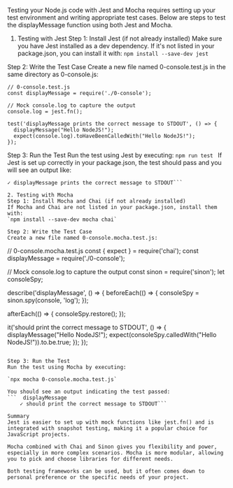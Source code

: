 Testing your Node.js code with Jest and Mocha requires setting up your test environment and writing appropriate test cases. Below are steps to test the displayMessage function using both Jest and Mocha.

1. Testing with Jest
Step 1: Install Jest (if not already installed)
Make sure you have Jest installed as a dev dependency. If it's not listed in your package.json, you can install it with:
`npm install --save-dev jest`

Step 2: Write the Test Case
Create a new file named 0-console.test.js in the same directory as 0-console.js:
```
// 0-console.test.js
const displayMessage = require('./0-console');

// Mock console.log to capture the output
console.log = jest.fn();

test('displayMessage prints the correct message to STDOUT', () => {
  displayMessage("Hello NodeJS!");
  expect(console.log).toHaveBeenCalledWith("Hello NodeJS!");
});
```

Step 3: Run the Test
Run the test using Jest by executing:
`npm run test
`
If Jest is set up correctly in your package.json, the test should pass and you will see an output like:
```PASS  ./0-console.test.js
✓ displayMessage prints the correct message to STDOUT```

2. Testing with Mocha
Step 1: Install Mocha and Chai (if not already installed)
If Mocha and Chai are not listed in your package.json, install them with:
`npm install --save-dev mocha chai`

Step 2: Write the Test Case
Create a new file named 0-console.mocha.test.js:
```
// 0-console.mocha.test.js
const { expect } = require('chai');
const displayMessage = require('./0-console');

// Mock console.log to capture the output
const sinon = require('sinon');
let consoleSpy;

describe('displayMessage', () => {
  beforeEach(() => {
    consoleSpy = sinon.spy(console, 'log');
  });

  afterEach(() => {
    consoleSpy.restore();
  });

  it('should print the correct message to STDOUT', () => {
    displayMessage("Hello NodeJS!");
    expect(consoleSpy.calledWith("Hello NodeJS!")).to.be.true;
  });
});
```

Step 3: Run the Test
Run the test using Mocha by executing:

`npx mocha 0-console.mocha.test.js`

You should see an output indicating the test passed:
```  displayMessage
    ✓ should print the correct message to STDOUT```

Summary
Jest is easier to set up with mock functions like jest.fn() and is integrated with snapshot testing, making it a popular choice for JavaScript projects.

Mocha combined with Chai and Sinon gives you flexibility and power, especially in more complex scenarios. Mocha is more modular, allowing you to pick and choose libraries for different needs.

Both testing frameworks can be used, but it often comes down to personal preference or the specific needs of your project.